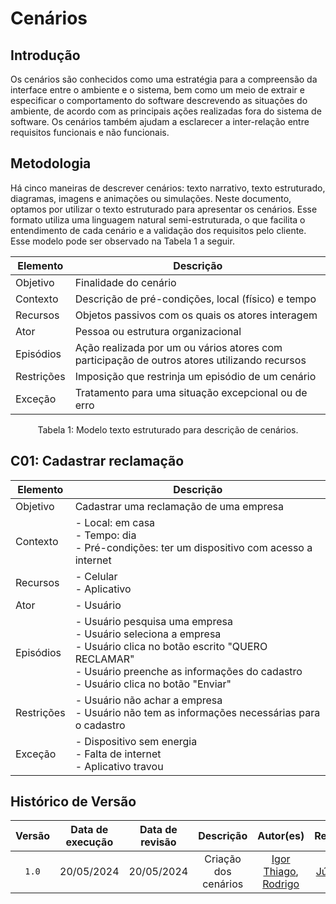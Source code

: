 # Cenários

## Introdução

Os cenários são conhecidos como uma estratégia para a compreensão da interface entre o ambiente e o sistema, bem como um meio de extrair e especificar o comportamento do software descrevendo as situações do ambiente, de acordo com as principais ações realizadas fora do sistema de software. Os cenários também ajudam a esclarecer a inter-relação entre requisitos funcionais e não funcionais.

## Metodologia


Há cinco maneiras de descrever cenários: texto narrativo, texto estruturado, diagramas, imagens e animações ou simulações. Neste documento, optamos por utilizar o texto estruturado para apresentar os cenários. Esse formato utiliza uma linguagem natural semi-estruturada, o que facilita o entendimento de cada cenário e a validação dos requisitos pelo cliente. Esse modelo pode ser observado na Tabela 1 a seguir.

| Elemento   | Descrição                                                                                    |
| ---------- | -------------------------------------------------------------------------------------------- |
| Objetivo   | Finalidade do cenário                                                                        |
| Contexto   | Descrição de pré-condições, local (físico) e tempo                                           |
| Recursos   | Objetos passivos com os quais os atores interagem                                            |
| Ator       | Pessoa ou estrutura organizacional                                                           |
| Episódios  | Ação realizada por um ou vários atores com participação de outros atores utilizando recursos |
| Restrições | Imposição que restrinja um episódio de um cenário                                            |
| Exceção    | Tratamento para uma situação excepcional ou de erro                                          |

<div style="text-align: center">
<p> Tabela 1: Modelo texto estruturado para descrição de cenários.</p>
</div>



## C01: Cadastrar reclamação

| Elemento   | Descrição                                                                                                                                                        |
| ---------- | ---------------------------------------------------------------------------------------------------------------------------------------------------------------- |
| Objetivo   |Cadastrar uma reclamação de uma empresa|
| Contexto   | - Local: em casa <br> - Tempo: dia <br> - Pré-condições: ter um dispositivo com acesso a internet|
| Recursos   | - Celular <br> - Aplicativo
| Ator       | - Usuário|
| Episódios  | - Usuário pesquisa uma empresa <br> - Usuário seleciona a empresa <br> - Usuário clica no botão escrito "QUERO RECLAMAR" <br> - Usuário preenche as informações do cadastro <br> - Usuário clica no botão "Enviar"|
|Restrições  | - Usuário não achar a empresa <br> - Usuário não tem as informações necessárias para o cadastro|
| Exceção    | - Dispositivo sem energia <br> - Falta de internet <br> - Aplicativo travou



## Histórico de Versão
| Versão | Data de execução | Data de revisão |  Descrição            | Autor(es)         | Revisor(es)  |
| :------: | :----------: | :--------: | :--------------------: | :-------------: | :----------: |
| `1.0` | 20/05/2024  | 20/05/2024| Criação dos cenários | [Igor Thiago](https://github.com/Alladin-51), [Rodrigo ](https://github.com/rodrigogontijoo)  | [Júlio Cesar](https://github.com/Julio1099) |


